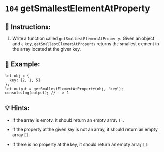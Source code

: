 # `104` getSmallestElementAtProperty

## 📝 Instructions:

1. Write a function called `getSmallestElementAtProperty`. Given an object and a key, `getSmallestElementAtProperty` returns the smallest element in the array located at the given key.

## 📎 Example:

```Js
let obj = {
  key: [2, 1, 5]
};
let output = getSmallestElementAtProperty(obj, 'key');
console.log(output); // --> 1
```

## 💡 Hints:

+ If the array is empty, it should return an empty array `[]`.

+ If the property at the given key is not an array, it should return an empty array `[]`. 

+ If there is no property at the key, it should return an empty array `[]`.

